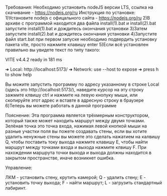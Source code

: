 Требования:
Необходимо установить nodeJS версии LTS, ссылка на скачивание - https://nodejs.org/ru
Инструкция по установке:
1)Установите nodejs c офицального сайта - https://nodejs.org/ru
2)В архиве с программой находится два файла install(1).bat и install(2).bat запустите install(1).bat и дождитесь окончания установки
3)Затем запустите install(2).bat и дождитесь окончания установки
4)Запустите файл start.bat при первом запуске необходимо подвердить установку пакета vite, просто нажмите клавишу enter
5)Если всё установлен правильно вы увидете текст по типу такого:
 
 VITE v4.4.2  ready in 181 ms

  ➜  Local:   http://localhost:5173/
  ➜  Network: use --host to expose
  ➜  press h to show help

Вы можите запустить программу по адресу указанному в строке Local (здесь это http://localhost:5173/), наведите курсор на эту строку 
зажмите клвишу ctrl и нажмите на левую кнопуку мыши, или скопируйте этот адрес и вставте в адресную строку в браузере
6)Теперь вы можете работать в данной программе

Пояснение:
Эта программа является трёхмерным конструктором, который также может находить маршрут между двумя точками.
Зелёная точка это точка входа, нажимая левой кнопкой мыши на разные участки поля вы пожете создавать стены, если вы хотите удалить ненужные стены вы можете это сделать
нажатием на калвишу Q, чтобы поставить току выхода нажмите клавишу E, чтобы найти маршрут между точками входа и выхода нажмите клвишу F. При нахождении маршрута точки выхода и выхода должны находится в закрытом пространстве, иначе возникнет ошибка.

Управление:

ЛКМ - установить стену, крутить камерой;
Q - удалить стену;
E - установить точку выхода;
F - найти маршрут;
L - загрузить стандартный лабиринт.
